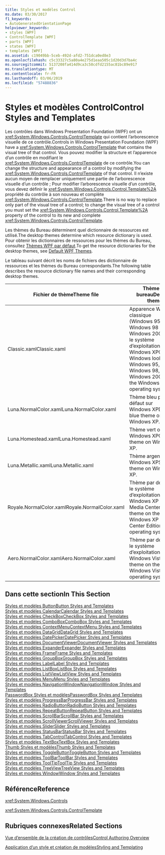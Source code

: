 ```yaml
---
title: Styles et modèles Control
ms.date: 03/30/2017
f1_keywords:
- AutoGeneratedOrientationPage
helpviewer_keywords:
- styles [WPF]
- ControlTemplate [WPF]
- parts [WPF]
- states [WPF]
- templates [WPF]
ms.assetid: c19049bb-5ceb-492d-afd2-751dca0ed8e3
ms.openlocfilehash: c5c33327c5a80a4e275d1eaa505c1d20d3d7ba4c
ms.sourcegitcommit: 5137208fa414d9ca3c58cdfd2155ac81bc89e917
ms.translationtype: MT
ms.contentlocale: fr-FR
ms.lasthandoff: 03/06/2019
ms.locfileid: "57488836"
---
```

# <a name="control-styles-and-templates"></a><span data-ttu-id="e7db2-102">Styles et modèles Control</span><span class="sxs-lookup"><span data-stu-id="e7db2-102">Control Styles and Templates</span></span>
<span data-ttu-id="e7db2-103">Les contrôles dans Windows Presentation Foundation (WPF) ont un <xref:System.Windows.Controls.ControlTemplate> qui contient l’arborescence visuelle de ce contrôle.</span><span class="sxs-lookup"><span data-stu-id="e7db2-103">Controls in Windows Presentation Foundation (WPF) have a <xref:System.Windows.Controls.ControlTemplate> that contains the visual tree of that control.</span></span> <span data-ttu-id="e7db2-104">Vous pouvez modifier la structure et l’apparence d’un contrôle en modifiant le <xref:System.Windows.Controls.ControlTemplate> de ce contrôle.</span><span class="sxs-lookup"><span data-stu-id="e7db2-104">You can change the structure and appearance of a control by modifying the <xref:System.Windows.Controls.ControlTemplate> of that control.</span></span> <span data-ttu-id="e7db2-105">Il n’existe aucun moyen de remplacer uniquement une partie de l’arborescence visuelle d’un contrôle ; Pour modifier l’arborescence visuelle d’un contrôle, vous devez définir le <xref:System.Windows.Controls.Control.Template%2A> propriété du contrôle à son nouveau et complète <xref:System.Windows.Controls.ControlTemplate>.</span><span class="sxs-lookup"><span data-stu-id="e7db2-105">There is no way to replace only part of the visual tree of a control; to change the visual tree of a control you must set the <xref:System.Windows.Controls.Control.Template%2A> property of the control to its new and complete <xref:System.Windows.Controls.ControlTemplate>.</span></span>  
  
 <span data-ttu-id="e7db2-106">Les thèmes du Bureau déterminent quel dictionnaire de ressources est utilisé.</span><span class="sxs-lookup"><span data-stu-id="e7db2-106">The desktop themes determine which resource dictionary is used.</span></span> <span data-ttu-id="e7db2-107">Pour obtenir les dictionnaires de ressources pour les thèmes du Bureau, consultez [Thèmes WPF par défaut](https://go.microsoft.com/fwlink/?LinkID=158252).</span><span class="sxs-lookup"><span data-stu-id="e7db2-107">To get the resource dictionaries for the desktop themes, see [Default WPF Themes](https://go.microsoft.com/fwlink/?LinkID=158252).</span></span>  
  
 <span data-ttu-id="e7db2-108">Le tableau suivant décrit les noms de fichiers des dictionnaire de ressources et les thèmes du Bureau correspondants.</span><span class="sxs-lookup"><span data-stu-id="e7db2-108">The following table describes the resource dictionary file names and their corresponding desktop themes.</span></span>  
  
|<span data-ttu-id="e7db2-109">Fichier de thème</span><span class="sxs-lookup"><span data-stu-id="e7db2-109">Theme file</span></span>|<span data-ttu-id="e7db2-110">Thème du bureau</span><span class="sxs-lookup"><span data-stu-id="e7db2-110">Desktop theme</span></span>|  
|----------------|-------------------|  
|<span data-ttu-id="e7db2-111">Classic.xaml</span><span class="sxs-lookup"><span data-stu-id="e7db2-111">Classic.xaml</span></span>|<span data-ttu-id="e7db2-112">Apparence Windows classique (Windows 95, Windows 98 et Windows 2000) sur le système d’exploitation Windows XP</span><span class="sxs-lookup"><span data-stu-id="e7db2-112">Classic Windows look (from Windows 95, Windows 98, and Windows 2000) on the Windows XP operating system..</span></span>|  
|<span data-ttu-id="e7db2-113">Luna.NormalColor.xaml</span><span class="sxs-lookup"><span data-stu-id="e7db2-113">Luna.NormalColor.xaml</span></span>|<span data-ttu-id="e7db2-114">Thème bleu par défaut sur Windows XP</span><span class="sxs-lookup"><span data-stu-id="e7db2-114">Default blue theme on Windows XP.</span></span>|  
|<span data-ttu-id="e7db2-115">Luna.Homestead.xaml</span><span class="sxs-lookup"><span data-stu-id="e7db2-115">Luna.Homestead.xaml</span></span>|<span data-ttu-id="e7db2-116">Thème vert olive sur Windows XP</span><span class="sxs-lookup"><span data-stu-id="e7db2-116">Olive theme on Windows XP.</span></span>|  
|<span data-ttu-id="e7db2-117">Luna.Metallic.xaml</span><span class="sxs-lookup"><span data-stu-id="e7db2-117">Luna.Metallic.xaml</span></span>|<span data-ttu-id="e7db2-118">Thème argent sur Windows XP</span><span class="sxs-lookup"><span data-stu-id="e7db2-118">Silver theme on Windows XP.</span></span>|  
|<span data-ttu-id="e7db2-119">Royale.NormalColor.xaml</span><span class="sxs-lookup"><span data-stu-id="e7db2-119">Royale.NormalColor.xaml</span></span>|<span data-ttu-id="e7db2-120">Thème par défaut sur le système d’exploitation Windows XP Édition Media Center</span><span class="sxs-lookup"><span data-stu-id="e7db2-120">Default theme on the Windows XP Media Center Edition operating system.</span></span>|  
|<span data-ttu-id="e7db2-121">Aero.NormalColor.xaml</span><span class="sxs-lookup"><span data-stu-id="e7db2-121">Aero.NormalColor.xaml</span></span>|<span data-ttu-id="e7db2-122">Thème par défaut sur le système d’exploitation Windows Vista</span><span class="sxs-lookup"><span data-stu-id="e7db2-122">Default theme on the Windows Vista operating system.</span></span>|  
  
## <a name="in-this-section"></a><span data-ttu-id="e7db2-123">Dans cette section</span><span class="sxs-lookup"><span data-stu-id="e7db2-123">In This Section</span></span>  
 [<span data-ttu-id="e7db2-124">Styles et modèles Button</span><span class="sxs-lookup"><span data-stu-id="e7db2-124">Button Styles and Templates</span></span>](button-styles-and-templates.md)  
 [<span data-ttu-id="e7db2-125">Styles et modèles Calendar</span><span class="sxs-lookup"><span data-stu-id="e7db2-125">Calendar Styles and Templates</span></span>](calendar-styles-and-templates.md)  
 [<span data-ttu-id="e7db2-126">Styles et modèles CheckBox</span><span class="sxs-lookup"><span data-stu-id="e7db2-126">CheckBox Styles and Templates</span></span>](checkbox-styles-and-templates.md)  
 [<span data-ttu-id="e7db2-127">Styles et modèles ComboBox</span><span class="sxs-lookup"><span data-stu-id="e7db2-127">ComboBox Styles and Templates</span></span>](combobox-styles-and-templates.md)  
 [<span data-ttu-id="e7db2-128">Styles et modèles ContextMenu</span><span class="sxs-lookup"><span data-stu-id="e7db2-128">ContextMenu Styles and Templates</span></span>](contextmenu-styles-and-templates.md)  
 [<span data-ttu-id="e7db2-129">Styles et modèles DataGrid</span><span class="sxs-lookup"><span data-stu-id="e7db2-129">DataGrid Styles and Templates</span></span>](datagrid-styles-and-templates.md)  
 [<span data-ttu-id="e7db2-130">Styles et modèles DatePicker</span><span class="sxs-lookup"><span data-stu-id="e7db2-130">DatePicker Styles and Templates</span></span>](datepicker-styles-and-templates.md)  
 [<span data-ttu-id="e7db2-131">Styles et modèles DocumentViewer</span><span class="sxs-lookup"><span data-stu-id="e7db2-131">DocumentViewer Styles and Templates</span></span>](documentviewer-styles-and-templates.md)  
 [<span data-ttu-id="e7db2-132">Styles et modèles Expander</span><span class="sxs-lookup"><span data-stu-id="e7db2-132">Expander Styles and Templates</span></span>](expander-styles-and-templates.md)  
 [<span data-ttu-id="e7db2-133">Styles et modèles Frame</span><span class="sxs-lookup"><span data-stu-id="e7db2-133">Frame Styles and Templates</span></span>](frame-styles-and-templates.md)  
 [<span data-ttu-id="e7db2-134">Styles et modèles GroupBox</span><span class="sxs-lookup"><span data-stu-id="e7db2-134">GroupBox Styles and Templates</span></span>](groupbox-styles-and-templates.md)  
 [<span data-ttu-id="e7db2-135">Styles et modèles Label</span><span class="sxs-lookup"><span data-stu-id="e7db2-135">Label Styles and Templates</span></span>](label-styles-and-templates.md)  
 [<span data-ttu-id="e7db2-136">Styles et modèles ListBox</span><span class="sxs-lookup"><span data-stu-id="e7db2-136">ListBox Styles and Templates</span></span>](listbox-styles-and-templates.md)  
 [<span data-ttu-id="e7db2-137">Styles et modèles ListView</span><span class="sxs-lookup"><span data-stu-id="e7db2-137">ListView Styles and Templates</span></span>](listview-styles-and-templates.md)  
 [<span data-ttu-id="e7db2-138">Styles et modèles Menu</span><span class="sxs-lookup"><span data-stu-id="e7db2-138">Menu Styles and Templates</span></span>](menu-styles-and-templates.md)  
 [<span data-ttu-id="e7db2-139">Styles et modèles NavigationWindow</span><span class="sxs-lookup"><span data-stu-id="e7db2-139">NavigationWindow Styles and Templates</span></span>](navigationwindow-styles-and-templates.md)  
 [<span data-ttu-id="e7db2-140">PasswordBox Styles et modèles</span><span class="sxs-lookup"><span data-stu-id="e7db2-140">PasswordBox Styles and Templates</span></span>](passwordbox-styles-and-templates.md)  
 [<span data-ttu-id="e7db2-141">Styles et modèles ProgressBar</span><span class="sxs-lookup"><span data-stu-id="e7db2-141">ProgressBar Styles and Templates</span></span>](progressbar-styles-and-templates.md)  
 [<span data-ttu-id="e7db2-142">Styles et modèles RadioButton</span><span class="sxs-lookup"><span data-stu-id="e7db2-142">RadioButton Styles and Templates</span></span>](radiobutton-styles-and-templates.md)  
 [<span data-ttu-id="e7db2-143">Styles et modèles RepeatButton</span><span class="sxs-lookup"><span data-stu-id="e7db2-143">RepeatButton Styles and Templates</span></span>](repeatbutton-styles-and-templates.md)  
 [<span data-ttu-id="e7db2-144">Styles et modèles ScrollBar</span><span class="sxs-lookup"><span data-stu-id="e7db2-144">ScrollBar Styles and Templates</span></span>](scrollbar-styles-and-templates.md)  
 [<span data-ttu-id="e7db2-145">Styles et modèles ScrollViewer</span><span class="sxs-lookup"><span data-stu-id="e7db2-145">ScrollViewer Styles and Templates</span></span>](scrollviewer-styles-and-templates.md)  
 [<span data-ttu-id="e7db2-146">Styles et modèles Slider</span><span class="sxs-lookup"><span data-stu-id="e7db2-146">Slider Styles and Templates</span></span>](slider-styles-and-templates.md)  
 [<span data-ttu-id="e7db2-147">Styles et modèles StatusBar</span><span class="sxs-lookup"><span data-stu-id="e7db2-147">StatusBar Styles and Templates</span></span>](statusbar-styles-and-templates.md)  
 [<span data-ttu-id="e7db2-148">Styles et modèles TabControl</span><span class="sxs-lookup"><span data-stu-id="e7db2-148">TabControl Styles and Templates</span></span>](tabcontrol-styles-and-templates.md)  
 [<span data-ttu-id="e7db2-149">Styles et modèles TextBox</span><span class="sxs-lookup"><span data-stu-id="e7db2-149">TextBox Styles and Templates</span></span>](textbox-styles-and-templates.md)  
 [<span data-ttu-id="e7db2-150">Thumb Styles et modèles</span><span class="sxs-lookup"><span data-stu-id="e7db2-150">Thumb Styles and Templates</span></span>](thumb-styles-and-templates.md)  
 [<span data-ttu-id="e7db2-151">Styles et modèles ToggleButton</span><span class="sxs-lookup"><span data-stu-id="e7db2-151">ToggleButton Styles and Templates</span></span>](togglebutton-styles-and-templates.md)  
 [<span data-ttu-id="e7db2-152">Styles et modèles ToolBar</span><span class="sxs-lookup"><span data-stu-id="e7db2-152">ToolBar Styles and Templates</span></span>](toolbar-styles-and-templates.md)  
 [<span data-ttu-id="e7db2-153">Styles et modèles ToolTip</span><span class="sxs-lookup"><span data-stu-id="e7db2-153">ToolTip Styles and Templates</span></span>](tooltip-styles-and-templates.md)  
 [<span data-ttu-id="e7db2-154">Styles et modèles TreeView</span><span class="sxs-lookup"><span data-stu-id="e7db2-154">TreeView Styles and Templates</span></span>](treeview-styles-and-templates.md)  
 [<span data-ttu-id="e7db2-155">Styles et modèles Window</span><span class="sxs-lookup"><span data-stu-id="e7db2-155">Window Styles and Templates</span></span>](window-styles-and-templates.md)  
  
## <a name="reference"></a><span data-ttu-id="e7db2-156">Référence</span><span class="sxs-lookup"><span data-stu-id="e7db2-156">Reference</span></span>  
 <xref:System.Windows.Controls>  
  
 <xref:System.Windows.Controls.ControlTemplate>  
  
## <a name="related-sections"></a><span data-ttu-id="e7db2-157">Rubriques connexes</span><span class="sxs-lookup"><span data-stu-id="e7db2-157">Related Sections</span></span>  
 [<span data-ttu-id="e7db2-158">Vue d’ensemble de la création de contrôles</span><span class="sxs-lookup"><span data-stu-id="e7db2-158">Control Authoring Overview</span></span>](control-authoring-overview.md)  
  
 [<span data-ttu-id="e7db2-159">Application d’un style et création de modèles</span><span class="sxs-lookup"><span data-stu-id="e7db2-159">Styling and Templating</span></span>](styling-and-templating.md)
